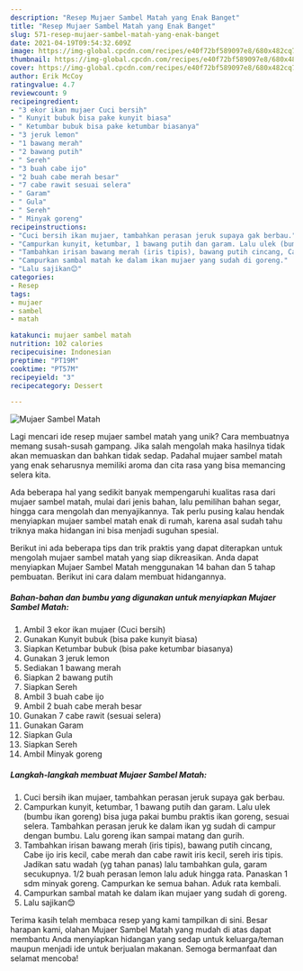 ```yaml
---
description: "Resep Mujaer Sambel Matah yang Enak Banget"
title: "Resep Mujaer Sambel Matah yang Enak Banget"
slug: 571-resep-mujaer-sambel-matah-yang-enak-banget
date: 2021-04-19T09:54:32.609Z
image: https://img-global.cpcdn.com/recipes/e40f72bf589097e8/680x482cq70/mujaer-sambel-matah-foto-resep-utama.jpg
thumbnail: https://img-global.cpcdn.com/recipes/e40f72bf589097e8/680x482cq70/mujaer-sambel-matah-foto-resep-utama.jpg
cover: https://img-global.cpcdn.com/recipes/e40f72bf589097e8/680x482cq70/mujaer-sambel-matah-foto-resep-utama.jpg
author: Erik McCoy
ratingvalue: 4.7
reviewcount: 9
recipeingredient:
- "3 ekor ikan mujaer Cuci bersih"
- " Kunyit bubuk bisa pake kunyit biasa"
- " Ketumbar bubuk bisa pake ketumbar biasanya"
- "3 jeruk lemon"
- "1 bawang merah"
- "2 bawang putih"
- " Sereh"
- "3 buah cabe ijo"
- "2 buah cabe merah besar"
- "7 cabe rawit sesuai selera"
- " Garam"
- " Gula"
- " Sereh"
- " Minyak goreng"
recipeinstructions:
- "Cuci bersih ikan mujaer, tambahkan perasan jeruk supaya gak berbau."
- "Campurkan kunyit, ketumbar, 1 bawang putih dan garam. Lalu ulek (bumbu ikan goreng) bisa juga pakai bumbu praktis ikan goreng, sesuai selera. Tambahkan perasan jeruk ke dalam ikan yg sudah di campur dengan bumbu. Lalu goreng ikan sampai matang dan gurih."
- "Tambahkan irisan bawang merah (iris tipis), bawang putih cincang, Cabe ijo iris kecil, cabe merah dan cabe rawit iris kecil, sereh iris tipis. Jadikan satu wadah (yg tahan panas) lalu tambahkan gula, garam secukupnya. 1/2 buah perasan lemon lalu aduk hingga rata. Panaskan 1 sdm minyak goreng. Campurkan ke semua bahan. Aduk rata kembali."
- "Campurkan sambal matah ke dalam ikan mujaer yang sudah di goreng."
- "Lalu sajikan😊"
categories:
- Resep
tags:
- mujaer
- sambel
- matah

katakunci: mujaer sambel matah 
nutrition: 102 calories
recipecuisine: Indonesian
preptime: "PT19M"
cooktime: "PT57M"
recipeyield: "3"
recipecategory: Dessert

---
```



![Mujaer Sambel Matah](https://img-global.cpcdn.com/recipes/e40f72bf589097e8/680x482cq70/mujaer-sambel-matah-foto-resep-utama.jpg)

Lagi mencari ide resep mujaer sambel matah yang unik? Cara membuatnya memang susah-susah gampang. Jika salah mengolah maka hasilnya tidak akan memuaskan dan bahkan tidak sedap. Padahal mujaer sambel matah yang enak seharusnya memiliki aroma dan cita rasa yang bisa memancing selera kita.

Ada beberapa hal yang sedikit banyak mempengaruhi kualitas rasa dari mujaer sambel matah, mulai dari jenis bahan, lalu pemilihan bahan segar, hingga cara mengolah dan menyajikannya. Tak perlu pusing kalau hendak menyiapkan mujaer sambel matah enak di rumah, karena asal sudah tahu triknya maka hidangan ini bisa menjadi suguhan spesial.




Berikut ini ada beberapa tips dan trik praktis yang dapat diterapkan untuk mengolah mujaer sambel matah yang siap dikreasikan. Anda dapat menyiapkan Mujaer Sambel Matah menggunakan 14 bahan dan 5 tahap pembuatan. Berikut ini cara dalam membuat hidangannya.

<!--inarticleads1-->

##### Bahan-bahan dan bumbu yang digunakan untuk menyiapkan Mujaer Sambel Matah:

1. Ambil 3 ekor ikan mujaer (Cuci bersih)
1. Gunakan  Kunyit bubuk (bisa pake kunyit biasa)
1. Siapkan  Ketumbar bubuk (bisa pake ketumbar biasanya)
1. Gunakan 3 jeruk lemon
1. Sediakan 1 bawang merah
1. Siapkan 2 bawang putih
1. Siapkan  Sereh
1. Ambil 3 buah cabe ijo
1. Ambil 2 buah cabe merah besar
1. Gunakan 7 cabe rawit (sesuai selera)
1. Gunakan  Garam
1. Siapkan  Gula
1. Siapkan  Sereh
1. Ambil  Minyak goreng




<!--inarticleads2-->

##### Langkah-langkah membuat Mujaer Sambel Matah:

1. Cuci bersih ikan mujaer, tambahkan perasan jeruk supaya gak berbau.
1. Campurkan kunyit, ketumbar, 1 bawang putih dan garam. Lalu ulek (bumbu ikan goreng) bisa juga pakai bumbu praktis ikan goreng, sesuai selera. Tambahkan perasan jeruk ke dalam ikan yg sudah di campur dengan bumbu. Lalu goreng ikan sampai matang dan gurih.
1. Tambahkan irisan bawang merah (iris tipis), bawang putih cincang, Cabe ijo iris kecil, cabe merah dan cabe rawit iris kecil, sereh iris tipis. Jadikan satu wadah (yg tahan panas) lalu tambahkan gula, garam secukupnya. 1/2 buah perasan lemon lalu aduk hingga rata. Panaskan 1 sdm minyak goreng. Campurkan ke semua bahan. Aduk rata kembali.
1. Campurkan sambal matah ke dalam ikan mujaer yang sudah di goreng.
1. Lalu sajikan😊




Terima kasih telah membaca resep yang kami tampilkan di sini. Besar harapan kami, olahan Mujaer Sambel Matah yang mudah di atas dapat membantu Anda menyiapkan hidangan yang sedap untuk keluarga/teman maupun menjadi ide untuk berjualan makanan. Semoga bermanfaat dan selamat mencoba!
